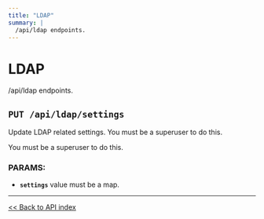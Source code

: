 ```yaml
---
title: "LDAP"
summary: |
  /api/ldap endpoints.
---
```


# LDAP

/api/ldap endpoints.

## `PUT /api/ldap/settings`

Update LDAP related settings. You must be a superuser to do this.

You must be a superuser to do this.

### PARAMS:

*  **`settings`** value must be a map.

---

[<< Back to API index](../api-documentation.md)